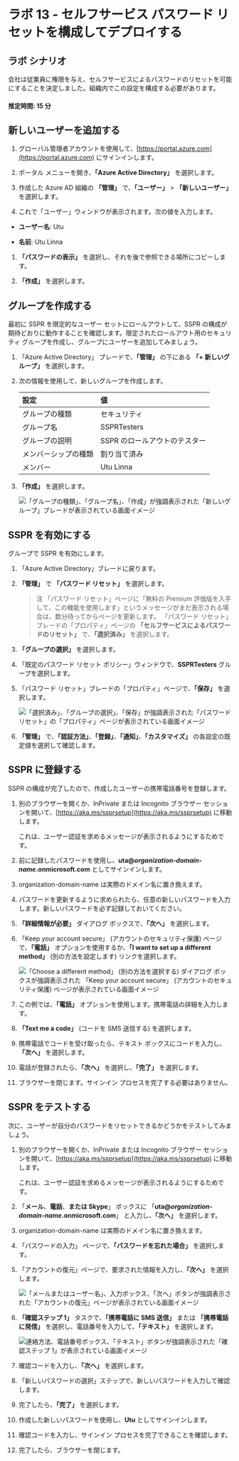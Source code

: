﻿---
lab:
    title: '13 - セルフサービス パスワード リセットを構成してデプロイする'
    learning path: '02'
    module: 'モジュール 02 - ユーザー認証を管理する'
---

# ラボ 13 - セルフサービス パスワード リセットを構成してデプロイする

## ラボ シナリオ

会社は従業員に権限を与え、セルフサービスによるパスワードのリセットを可能にすることを決定しました。組織内でこの設定を構成する必要があります。

#### 推定時間: 15 分

## 新しいユーザーを追加する

1. グローバル管理者アカウントを使用して、[https://portal.azure.com](https://portal.azure.com) にサインインします。

1. ポータル メニューを開き、**「Azure Active Directory」** を選択します。

1. 作成した Azure AD 組織の **「管理」** で、**「ユーザー」** > **「新しいユーザー」** を選択します。

1. これで「ユーザー」ウィンドウが表示されます。次の値を入力します。

- **ユーザー名**: Utu

- **名前**: Utu Linna

1. **「パスワードの表示」** を選択し、それを後で参照できる場所にコピーします。

1. **「作成」** を選択します。

## グループを作成する

最初に SSPR を限定的なユーザー セットにロールアウトして、SSPR の構成が期待どおりに動作することを確認します。限定されたロールアウト用のセキュリティ グループを作成し、グループにユーザーを追加してみましょう。

1. 「Azure Active Directory」 ブレードで、**「管理」** の下にある **「+ 新しいグループ」** を選択します。

1. 次の情報を使用して、新しいグループを作成します。

    | **設定**| **値**|
    | :--- | :--- |
    | グループの種類| セキュリティ|
    | グループ名| SSPRTesters|
    | グループの説明| SSPR のロールアウトのテスター|
    | メンバーシップの種類| 割り当て済み|
    | メンバー| Utu Linna|
    
1. **「作成」** を選択します。

    ![「グループの種類」、「グループ名」、「作成」が強調表示された「新しいグループ」ブレードが表示されている画面イメージ](./media/lp2-mod2-create-sspr-security-group.png)

## SSPR を有効にする

グループで SSPR を有効にします。

1. 「Azure Active Directory」ブレードに戻ります。

1. **「管理」** で **「パスワード リセット」** を選択します。

    >注
    >「パスワード リセット」ページに「無料の Premium 評価版を入手して、この機能を使用します」というメッセージがまだ表示される場合は、数分待ってからページを更新します。
    >「パスワード リセット」ブレードの「プロパティ」ページの **「セルフサービスによるパスワードのリセット」** で、**「選択済み」** を選択します。

1. **「グループの選択」** を選択します。

1. 「既定のパスワード リセット ポリシー」ウィンドウで、**SSPRTesters** グループを選択します。

1. 「パスワード リセット」ブレードの「プロパティ」ページで、**「保存」** を選択します。

    ![「選択済み」、「グループの選択」、「保存」が強調表示された「パスワード リセット」の「プロパティ」ページが表示されている画面イメージ](./media/lp2-mod2-enable-password-reset-for-selected-group.png)

1. **「管理」** で、**「認証方法」**、**「登録」**、**「通知」**、**「カスタマイズ」** の各設定の既定値を選択して確認します。

## SSPR に登録する

SSPR の構成が完了したので、作成したユーザーの携帯電話番号を登録します。

1. 別のブラウザーを開くか、InPrivate または Incognito ブラウザー セッションを開いて、[https://aka.ms/ssprsetup](https://aka.ms/ssprsetup) に移動します。

    これは、ユーザー認証を求めるメッセージが表示されるようにするためです。

1. 前に記録したパスワードを使用し、**uta@***organization-domain-name***.onmicrosoft.com** としてサインインします。

1. organization-domain-name は実際のドメイン名に置き換えます。

1. パスワードを更新するように求められたら、任意の新しいパスワードを入力します。新しいパスワードを必ず記録しておいてください。

1. **「詳細情報が必要」** ダイアログ ボックスで、**「次へ」** を選択します。

1. 「Keep your account secure」 (アカウントのセキュリティ保護) ページで、**「電話」** オプションを使用するか、**「I want to set up a different method」** (別の方法を設定します) リンクを選択します。

    ![「Choose a different method」 (別の方法を選択する) ダイアログ ボックスが強調表示された 「Keep your account secure」 (アカウントのセキュリティ保護) ページが表示されている画面イメージ](./media/lp2-mod2-keep-your-account-secure-page.png)

1. この例では、**「電話」** オプションを使用します。携帯電話の詳細を入力します。

1. **「Text me a code」** (コードを SMS 送信する) を選択します。

1. 携帯電話でコードを受け取ったら、テキスト ボックスにコードを入力し、**「次へ」** を選択します。

1. 電話が登録されたら、**「次へ」** を選択し、**「完了」** を選択します。

1. ブラウザーを閉じます。サインイン プロセスを完了する必要はありません。

## SSPR をテストする

次に、ユーザーが自分のパスワードをリセットできるかどうかをテストしてみましょう。

1. 別のブラウザーを開くか、InPrivate または Incognito ブラウザー セッションを開いて、[https://aka.ms/ssprsetup](https://aka.ms/ssprsetup) に移動します。

    これは、ユーザー認証を求めるメッセージが表示されるようにするためです。

1. 「**メール**、**電話**、**または Skype**」 ボックスに 「**uta@***organization-domain-name***.onmicrosoft.com**」 と入力し、**「次へ」** を選択します。

1. organization-domain-name は実際のドメイン名に置き換えます。

1. 「パスワードの入力」 ページで、**「パスワードを忘れた場合」** を選択します。

1. 「アカウントの復元」ページで、要求された情報を入力し、**「次へ」** を選択します。

    ![「メールまたはユーザー名」、入力ボックス、「次へ」ボタンが強調表示された「アカウントの復元」ページが表示されている画面イメージ](./media/lp2-mod2-get-back-into-your-account-page.png)

1. **「確認ステップ 1」** タスクで、**「携帯電話に SMS 送信」** または **「携帯電話に発信」** を選択し、電話番号を入力して、**「テキスト」** を選択します。

    ![連絡方法、電話番号ボックス、「テキスト」ボタンが強調表示された「確認ステップ 1」が表示されている画面イメージ](./media/lp2-mod2-sspr-verification-step-1.png)

1. 確認コードを入力し、**「次へ」** を選択します。

1. 「新しいパスワードの選択」ステップで、新しいパスワードを入力して確認します。

1. 完了したら、**「完了」** を選択します。

1. 作成した新しいパスワードを使用し、**Utu** としてサインインします。

1. 確認コードを入力し、サインイン プロセスを完了できることを確認します。

1. 完了したら、ブラウザーを閉じます。

